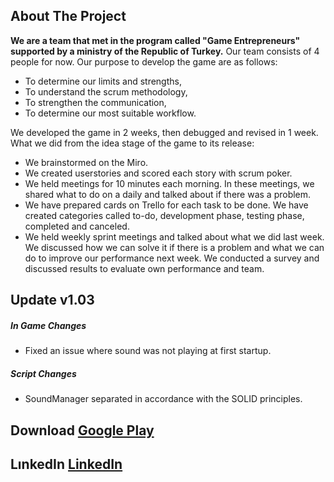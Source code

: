 ## About The Project
**We are a team that met in the program called "Game Entrepreneurs" supported by a ministry of the Republic of Turkey.** Our team consists of 4 people for now. Our purpose to develop the game are as follows:

* To determine our limits and strengths,  
* To understand the scrum methodology,  
* To strengthen the communication,  
* To determine our most suitable workflow.  

We developed the game in 2 weeks, then debugged and revised in 1 week.
What we did from the idea stage of the game to its release:

* We brainstormed on the Miro.  
* We created userstories and scored each story with scrum poker.  
* We held meetings for 10 minutes each morning. In these meetings, we shared what to do on a daily and talked about if there was a problem.  
* We have prepared cards on Trello for each task to be done. We have created categories called to-do, development phase, testing phase, completed and canceled.  
* We held weekly sprint meetings and talked about what we did last week. We discussed how we can solve it if there is a problem and what we can do to improve our performance next week. We conducted a survey and discussed results to evaluate own performance and team.

## Update v1.03
##### In Game Changes
* Fixed an issue where sound was not playing at first startup.
##### Script Changes
* SoundManager separated in accordance with the SOLID principles.

## Download [Google Play](https://play.google.com/store/apps/details?id=com.Granzwelt.TheBomber)
## LınkedIn [LinkedIn](https://www.linkedin.com/posts/muhammed-bilal-aydin-9959a1174_granzwelt-ekibi-activity-6803284853975465984-SDb0)
